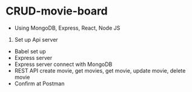 # CRUD-movie-board

- Using MongoDB, Express, React, Node JS

1. Set up Api server

- Babel set up
- Express server
- Express server connect with MongoDB
- REST API create movie, get movies, get movie, update movie, delete movie
- Confirm at Postman
